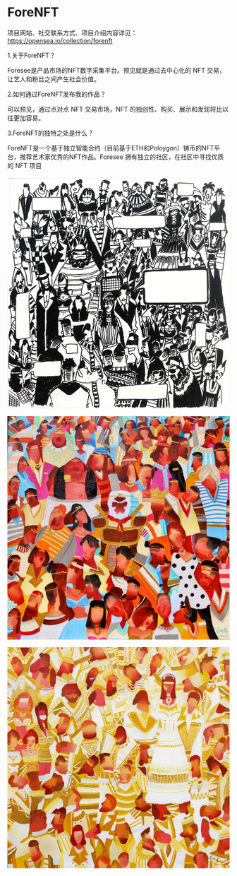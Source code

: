 # ForeNFT

项目网站、社交联系方式、项目介绍内容详见：https://opensea.io/collection/forenft

1.关于ForeNFT？

Foresee是产品市场的NFT数字采集平台。预见就是通过去中心化的 NFT 交易，让艺人和粉丝之间产生社会价值。

2.如何通过ForeNFT发布我的作品？

可以预见，通过点对点 NFT 交易市场，NFT 的独创性、购买、展示和发现将比以往更加容易。

3.ForeNFT的独特之处是什么？

ForeNFT是一个基于独立智能合约（目前基于ETH和Poloygon）铸币的NFT平台，推荐艺术家优秀的NFT作品。Foresee 拥有独立的社区，在社区中寻找优质的 NFT 项目

![nft](01.jpg)

![nft](02.jpg)

![nft](03.jpg)



